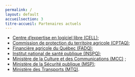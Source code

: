 ```yaml
---
permalink: /
layout: default
accueilsection: 3
titre-accueil: Partenaires actuels
---
```


- [Centre d’expertise en logiciel libre (CELL)](http://www.cspq.gouv.qc.ca/a-propos-du-cspq/centre-dexpertise-en-logiciel-libre/);
- [Commission de protection du territoire agricole (CPTAQ)](http://www.cptaq.gouv.qc.ca/);
- [Financière agricole du Québec (FADQ)](http://www.fadq.qc.ca/);
- [Institut national de santé publique (INSPQ)](http://www.inspq.qc.ca/);
- [Ministère de la Culture et des Communications (MCC)](http://www.mcc.gouv.qc.ca/) ;
- [Ministère de la Sécurité publique (MSP)](http://www.securitepublique.gouv.qc.ca/);
- [Ministère des Transports (MTQ)](http://www.mtq.gouv.qc.ca/).



